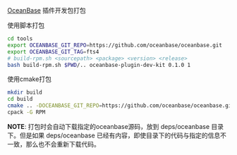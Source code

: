 [OceanBase](https://github.com/oceanbase/oceanbase) 插件开发包打包

使用脚本打包
```bash
cd tools
export OCEANBASE_GIT_REPO=https://github.com/oceanbase/oceanbase.git
export OCEANBASE_GIT_TAG=fts4
# build-rpm.sh <sourcepath> <package> <version> <release>
bash build-rpm.sh $PWD/.. oceanbase-plugin-dev-kit 0.1.0 1
```

使用cmake打包
```bash
mkdir build
cd build
cmake .. -DOCEANBASE_GIT_REPO=https://github.com/oceanbase/oceanbase.git -DOCEANBASE_GIT_TAG=fts4 -DPACKAGE_RELEASE=123456 -DPACKAGE_VERSION=0.1.0
cpack -G RPM
```

**NOTE**: 打包时会自动下载指定的oceanbase源码，放到 deps/oceanbase 目录下。但是如果 deps/oceanbase 已经有内容，即使目录下的代码与指定的信息不一致，那么也不会重新下载代码。
